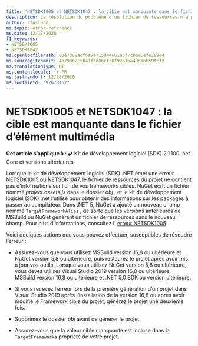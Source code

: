 ```yaml
---
title: 'NETSDK1005 et NETSDK1047 : la cible est manquante dans le fichier d’élément multimédia'
description: La résolution du problème d’un fichier de ressources n’a pas de cible.
author: sfoslund
ms.topic: error-reference
ms.date: 12/17/2020
f1_keywords:
- NETSDK1005
- NETSDK1047
ms.openlocfilehash: e3e7389adf6a9a715d44661a5f7cbae5efe299e4
ms.sourcegitcommit: 4b79862c5b41fbd86cf38f926f6a49516059f6f2
ms.translationtype: MT
ms.contentlocale: fr-FR
ms.lasthandoff: 12/18/2020
ms.locfileid: "97678167"
---
```

# <a name="netsdk1005-and-netsdk1047-asset-file-is-missing-target"></a>NETSDK1005 et NETSDK1047 : la cible est manquante dans le fichier d’élément multimédia

**Cet article s’applique à :** ✔️ Kit de développement logiciel (SDK) 2.1.100 .net Core et versions ultérieures

Lorsque le kit de développement logiciel (SDK) .NET émet une erreur NETSDK1005 ou NETSDK1047, le fichier de ressources du projet ne contient pas d’informations sur l’un de vos frameworks cibles. NuGet écrit un fichier nommé *project.assets.js* dans le dossier *obj* , et le kit de développement logiciel (SDK) .net l’utilise pour obtenir des informations sur les packages à passer au compilateur. Dans .NET 5, NuGet a ajouté un nouveau champ nommé `TargetFrameworkAlias` , de sorte que les versions antérieures de MSBuild ou NuGet génèrent un fichier de ressources sans le nouveau champ. Pour plus d’informations, consultez l' [erreur NETSDK1005](https://developercommunity.visualstudio.com/content/problem/1248649/error-netsdk1005-assets-file-projectassetsjson-doe.html).

Voici quelques actions que vous pouvez effectuer, susceptibles de résoudre l’erreur :

* Assurez-vous que vous utilisez MSBuild version 16,8 ou ultérieure et NuGet version 5,8 ou ultérieure, puis restaurez le projet après avoir mis à jour vos outils. Lorsque vous utilisez NuGet version 5,8 ou ultérieure, vous devez utiliser Visual Studio 2019 version 16,8 ou ultérieure, MSBuild version 16,8 ou ultérieure et .NET 5,0 SDK ou version ultérieure.

* Si vous recevez l’erreur lors de la première génération d’un projet dans Visual Studio 2019 après l’installation de la version 16,8 ou après avoir modifié le Framework cible du projet, générez le projet une deuxième fois.

* Supprimez le dossier *obj* avant de générer le projet.

* Assurez-vous que la valeur cible manquante est incluse dans la `TargetFrameworks` propriété de votre projet.
